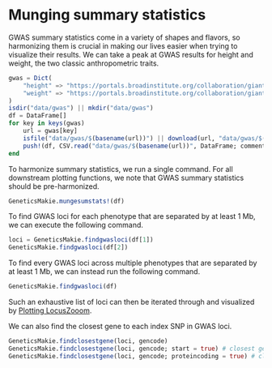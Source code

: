 # Munging summary statistics
GWAS summary statistics come in a variety of shapes and flavors, so harmonizing them
is crucial in making our lives easier when trying to visualize their results. We can 
take a peak at GWAS results for height and weight, the two classic anthropometric traits. 

```julia
gwas = Dict(
    "height" => "https://portals.broadinstitute.org/collaboration/giant/images/6/63/Meta-analysis_Wood_et_al%2BUKBiobank_2018.txt.gz",
    "weight" => "https://portals.broadinstitute.org/collaboration/giant/images/c/c8/Meta-analysis_Locke_et_al%2BUKBiobank_2018_UPDATED.txt.gz"
)
isdir("data/gwas") || mkdir("data/gwas")
df = DataFrame[]
for key in keys(gwas)
    url = gwas[key]
    isfile("data/gwas/$(basename(url))") || download(url, "data/gwas/$(basename(url))")
    push!(df, CSV.read("data/gwas/$(basename(url))", DataFrame; comment = "##", missingstring = ["NA"]))
end
```

To harmonize summary statistics, we run a single command. For all downstream plotting 
functions, we note that GWAS summary statistics should be pre-harmonized.
```julia
GeneticsMakie.mungesumstats!(df)
```

To find GWAS loci for each phenotype that are separated by at least 1 Mb, 
we can execute the following command.
```julia
loci = GeneticsMakie.findgwasloci(df[1])
GeneticsMakie.findgwasloci(df[2])
```

To find every GWAS loci across multiple phenotypes that are separated by at least 1 Mb,
we can instead run the following command.
```julia
GeneticsMakie.findgwasloci(df)
```

Such an exhaustive list of loci can then be iterated through and visualized by 
[Plotting LocusZooom](@ref).

We can also find the closest gene to each index SNP in GWAS loci.
```julia
GeneticsMakie.findclosestgene(loci, gencode)
GeneticsMakie.findclosestgene(loci, gencode; start = true) # closest gene from gene start site
GeneticsMakie.findclosestgene(loci, gencode; proteincoding = true) # closest "protein-coding" gene
```